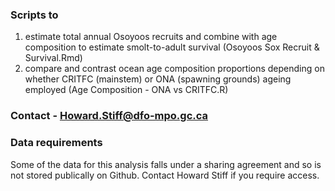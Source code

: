 ### Scripts to 
1. estimate total annual Osoyoos recruits and combine with age composition to estimate smolt-to-adult survival (Osoyoos Sox Recruit & Survival.Rmd)
2. compare and contrast ocean age composition proportions depending on whether CRITFC (mainstem) or ONA (spawning grounds) ageing employed (Age Composition - ONA vs CRITFC.R)

### Contact - Howard.Stiff@dfo-mpo.gc.ca

### Data requirements
Some of the data for this analysis falls under a sharing agreement and so is not stored publically on Github. Contact Howard Stiff if you require access. 
